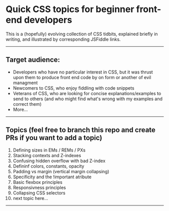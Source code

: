 # Quick CSS topics for beginner front-end developers
This is a (hopefully) evolving collection of CSS tidbits, explained briefly in writing, and illustrated by corresponding JSFiddle links.

---

## Target audience:
* Developers who have no particular interest in CSS, but it was thrust upon them to produce front end code by on form or another of evil managment
* Newcomers to CSS, who enjoy fiddling with code snippets
* Veterans of CSS, who are looking for concise explanations/examples to send to others (and who might find what's wrong with my examples and correct them)
* More...

---

## Topics (feel free to branch this repo and create PRs if you want to add a topic)
1. Defining sizes in EMs / REMs / PXs 
2. Stacking contexts and Z-indexes
3. Confusing hidden overflow with bad Z-index
4. Defininf colors, constants, opacity
5. Padding vs margin (vertical margin collapsing)
6. Specificity and the !important atribute
7. Basic flexbox principles
8. Responsivness principles
9. Collapsing CSS selectors
10. next topic here...

---





